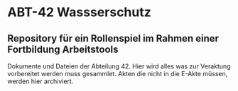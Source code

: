 # ABT-42 Wassserschutz

## Repository für ein Rollenspiel im Rahmen einer Fortbildung Arbeitstools

Dokumente und Dateien der Abteilung 42.
Hier wird alles was zur Veraktung vorbereitet werden muss gesammlet.
Akten die nicht in die E-Akte müssen, werden hier archiviert.
